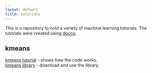 ```yaml
---
layout: default
title: tutorials
---
```


This is a repository to hold a variety of machine learning tutorials. The tutorials were created using [docco][doc].

kmeans
---
[kmeans tutorial][kt] - shows how the code works.  
[kmeans library][kl] - download and use the library.

[kt]:http://stevemacn.github.io/docs/cmeans.html
[kl]:http://npmjs.org/package/kmeansjs
[doc]:https://github.com/jashkenas/docco
